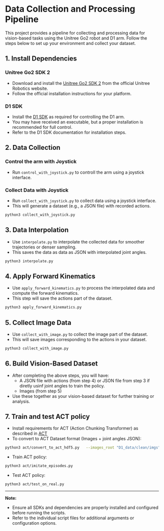 # Data Collection and Processing Pipeline

This project provides a pipeline for collecting and processing data for vision-based tasks using the Unitree Go2 robot and D1 arm. Follow the steps below to set up your environment and collect your dataset.

## 1. Install Dependencies

### Unitree Go2 SDK 2
- Download and install the [Unitree Go2 SDK 2](https://support.unitree.com/home/en/developer/Obtain%20SDK) from the official Unitree Robotics website.
- Follow the official installation instructions for your platform.

### D1 SDK
- Install the [D1 SDK](https://support.unitree.com/home/en/developer/D1Arm_services) as required for controlling the D1 arm.
- You may have received an executable, but a proper installation is recommended for full control.
- Refer to the D1 SDK documentation for installation steps.

## 2. Data Collection
### Control the arm with Joystick
- Run `control_with_joystick.py` to controll the arm using a joystick interface.
### Collect Data with Joystick
- Run `collect_with_joystick.py` to collect data using a joystick interface.
- This will generate a dataset (e.g., a JSON file) with recorded actions.

```bash
python3 collect_with_joystick.py
```

## 3. Data Interpolation
- Use `interpolate.py` to interpolate the collected data for smoother trajectories or denser sampling.
- This saves the data as data as JSON with interpolated joint angles.

```bash
python3 interpolate.py
```

## 4. Apply Forward Kinematics
- Use `apply_forward_kinematics.py` to process the interpolated data and compute the forward kinematics.
- This step will save the actions part of the dataset.

```bash
python3 apply_forward_kinematics.py
```

## 5. Collect Image Data
- Use `collect_with_image.py` to collect the image part of the dataset.
- This will save images corresponding to the actions in your dataset.

```bash
python3 collect_with_image.py
```

## 6. Build Vision-Based Dataset
- After completing the above steps, you will have:
  - A JSON file with actions (from step 4) or JSON file from step 3 if diretly usinf joint angles to train the policy.
  - Images (from step 5)
- Use these together as your vision-based dataset for further training or analysis.

## 7. Train and test ACT policy
- Install requirements for ACT (Action Chunking Transformer) as described in [ACT](https://github.com/tonyzhaozh/act)
- To convert to ACT Dataset format (Images + joint angles JSON):
```bash
python3 act/convert_to_act_hdf5.py   --images_root "D1_data/clean/imgs"   --actions_json "D1_data/clean/actions.json"   --out_dir "D1_data/act/data"   --camera_name top   --pad_action_to 14  
```
- Train ACT policy:
```bash
python3 act/imitate_episodes.py
```
- Test ACT policy:
```bash
python3 act/test_on_real.py
```
---

**Note:**
- Ensure all SDKs and dependencies are properly installed and configured before running the scripts.
- Refer to the individual script files for additional arguments or configuration options.
